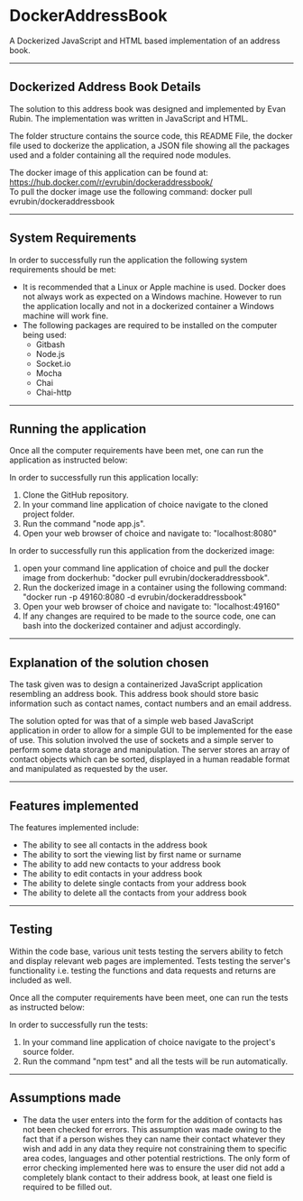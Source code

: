 # DockerAddressBook

A Dockerized JavaScript and HTML based implementation of an address book.

-------------------------------
Dockerized Address Book Details
-------------------------------
The solution to this address book was designed and implemented by Evan Rubin.
The implementation was written in JavaScript and HTML.

The folder structure contains the source code, this README File, the docker file used to dockerize the application, a JSON file showing all the packages used and a folder containing all the required node modules.

The docker image of this application can be found at: https://hub.docker.com/r/evrubin/dockeraddressbook/  
To pull the docker image use the following command: docker pull evrubin/dockeraddressbook

------------
System Requirements
------------

In order to successfully run the application the following system requirements should be met:
* It is recommended that a Linux or Apple machine is used. Docker does not always work as expected on a Windows machine. However to run the application locally and not in a dockerized container a Windows machine will work fine.
* The following packages are required to be installed on the computer being used:
  * Gitbash
  * Node.js
  * Socket.io
  * Mocha
  * Chai
  * Chai-http

-----------------------
Running the application
------------------------

Once all the computer requirements have been met, one can run the application as instructed below:

In order to successfully run this application locally:
1. Clone the GitHub repository.
2. In your command line application of choice navigate to the cloned project folder.
3. Run the command "node app.js".
4. Open your web browser of choice and navigate to: "localhost:8080"

In order to successfully run this application from the dockerized image:
1. open your command line application of choice and pull the docker image from dockerhub: "docker pull evrubin/dockeraddressbook".
2. Run the dockerized image in a container using the following command: "docker run -p 49160:8080 -d evrubin/dockeraddressbook"
3. Open your web browser of choice and navigate to: "localhost:49160"
4. If any changes are required to be made to the source code, one can bash into the dockerized container and adjust accordingly.


----------------------------------
Explanation of the solution chosen
----------------------------------
The task given was to design a containerized JavaScript application resembling an address book. This address book should store basic information such as contact names, contact numbers and an email address.

The solution opted for was that of a simple web based JavaScript application in order to allow for a simple GUI to be implemented for the ease of use. This solution involved the use of sockets and a simple server to perform some data storage and manipulation. The server stores an array of contact objects which can be sorted, displayed in a human readable format and manipulated as requested by the user.

--------------------
Features implemented
--------------------

The features implemented include:
- The ability to see all contacts in the address book
- The ability to sort the viewing list by first name or surname
- The ability to add new contacts to your address book
- The ability to edit contacts in your address book
- The ability to delete single contacts from your address book
- The ability to delete all the contacts from your address book

-------------------------
Testing
-------------------------

Within the code base, various unit tests testing the servers ability to fetch and display relevant web pages are implemented. Tests testing the server's functionality i.e. testing the functions and data requests and returns are included as well.

Once all the computer requirements have been meet, one can run the tests as instructed below:

In order to successfully run the tests:
1. In your command line application of choice navigate to the project's source folder.
2. Run the command "npm test" and all the tests will be run automatically.
----------------
Assumptions made
----------------
* The data the user enters into the form for the addition of contacts has not been checked for errors. This assumption was made owing to the fact that if a person wishes they can name their contact whatever they wish and add in any data they require not constraining them to specific area codes, languages and other potential restrictions. The only form of error checking implemented here was to ensure the user did not add a completely blank contact to their address book, at least one field is required to be filled out.
